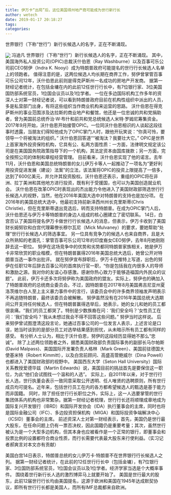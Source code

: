 ```yaml
---
title: 伊万卡“出局”后，这位美国得州地产商可能成为世行新行长
author: wetech
date: 2019-01-17 20:18:27
tags: 
categories: 
---
```

世界银行（下称“世行”）新行长候选人的名字，正在不断涌现。
<!-- more -->
<img align="center" border="0" src="https://imgcdn.yicai.com/uppics/images/2019/01/e64a8a6267021f3a63ea4e29a53515c3.jpg" />
冯迪凡
世界银行（下称“世行”）新行长候选人的名字，正在不断涌现。
其中，美国海外私人投资公司(OPIC)总裁沃什伯恩（Ray Washburne）以及百事可乐公司前CEO努伊（Indra K. Nooyi）成为特朗普政府可能提名的世行行长候选人名单上的领跑者。
值得注意的是，这两位候选人均长期在商界工作，努伊曾掌管百事可乐公司12年，沃什伯恩此前则是得克萨斯州一名成功的房地产开发商。
据第一财经记者统计，在包括金墉在内的此前12任世行行长中，有7位银行家、3位美国国防部系统官员，1位国会议员以及1位学者。
一位在多边国际机构工作多年的资深人士对第一财经记者说，可以看到特朗普政府目前在机构性组织中派出的人员，多是私营部门出身，有将这些组织当作商业机构来运营的思路。
沃什伯恩在得克萨斯州的事业范围涉及达拉斯的商业地产和餐馆，他还是一位忠诚的共和党捐助者，曾为美国前总统乔治·W·布什和前共和党总统候选人米特·罗姆尼筹集资金。
2017年9月开始，沃什伯恩开始接管OPIC。一位同沃什伯恩相识的人谈起这段往事时透露，当朋友们得知他成为了OPIC掌门人时，跟他开玩笑说：“你真可怜，要领导一个将被淘汰的组织。” 沃什伯恩回答道““被淘汰？我要壮大它。”
OPIC是世界上首家海外投资保险机构，它具有公、私两方面性质：一方面，法律明文规定该公司是在美国国务院政策指导下的一个机构，其法定资本由国库拨款；另一方面，完全按照公司的体制和章程经营管理。
目前看来，沃什伯恩实现了他的诺言。去年11月，沃什伯恩和美国总统特朗普的女儿伊万卡等人一起推动了一项名为“更好利用投资促进发展（建设）法案”的立法，该法案将OPIC的投资上限提高了一倍多，达到了600亿美元，并允许其投资股权。沃什伯恩还表示，重组的OPIC将在非洲、拉丁美洲和其他地方进行投资，既有利于受援国，也可以为美国创造就业机会。
沃什伯恩在改革OPIC时表现出的杰出能力令他进入了美国财政部筛选世行行长候选人的视野，当然，他在2016年美国大选中对特朗普的支持也是加分项。
在2016年的美国总统大选中，他最初支持前新泽西州州长克里斯蒂(Chris Christie)，但在克里斯蒂退出竞选后，转而支持特朗普。在成为OPIC掌门人后，沃什伯恩还与伊万卡等特朗普的身边人组成的核心圈建立了密切联系。
14日，白宫否认了美国将提名伊万卡做世行行长候选人的消息，但表示，伊万卡收到了美国财长姆努钦和白宫代理幕僚长穆尔瓦尼（Mick Mulvaney）的要求，要她帮助“处理”世行行长候选人的筛选事宜。
另一位具有竞争力的候选人也来自商界，且是大众所熟知的老面孔：掌管百事可乐公司12年的印度裔女CEO努伊，去年8月她刚刚辞去这一职位。
努伊在这场竞争中的优势和劣势都同特朗普家族相关，她是伊万卡非常欣赏的职业楷模，但在特朗普赢得2016年美国总统大选后，她曾公开对特朗普当选一事作出批评。
就在努伊宣布辞职后，伊万卡在推特上写道，出色的努伊在任职12年后辞去百事公司的首席执行官一职，“你是包括我在内很多人的导师和激励之源。我对你的友谊心存感激。感谢你热心致力于能够造福国内外民众的议题”。
此前，伊万卡还多次将努伊称为美国政府的盟友。实际上，努伊也的确加入了特朗普政府的总统商业委员会。不过，因特朗普在2017年8月美国弗吉尼亚州夏洛茨维尔白人至上主义暴力事件中的言行，该委员会中的许多商界领袖发声明表示不再追随特朗普，最终该委员会被解散。
努伊虽然没有在2016年美国总统大选期间公开支持任何候选人，但在特朗普赢得选举后，她表示，她的女儿和她的员工都很哀痛。“我们的员工都哭了。特别是少数族裔在问：‘我们安全吗？’女性员工在问：‘我们安全吗？’我从未想过我会不得不回答这些问题。” 努伊当时这样说。
后来努伊曾试图澄清这段言论，她通过百事公司的一位发言人表示，上述言论是口误，她当时谈到的是部分员工对选举结果感到担忧，从未暗示所有员工都有同样的感受。
有分析人士认为，相比于沃什伯恩，努伊的这段经历显得她不那么“忠诚”。
除了上述两位领跑者之外，据悉美国财政部负责国际事务的副部长马尔帕斯(David Malpass)、美国国际开发署负责人格林（Mark Green）、美国前驻德国大使基米特（Robert Kimmitt），以及白宫前顾问、高盛高管鲍威尔（Dina Powell）也都进入了美国财政部的视野中。
美国西东大学（Seton Hall University）国际关系教授爱德华兹（Martin Edwards）说，美国目前的挑战首先是要保住这一职位，为此“他们会试图找一个温和的人选”。
实际上，自2011年以来，对于世行行长人选，世行执董会表示一致同意采取公开透明、任人唯贤的选聘原则，所有世行成员均可提名。近年来，包括世行员工在内的各方都希望候选人的甄选是基于能力而非国籍。
同时，除了担任世行行长职位之外，实际上，这一人选要掌管的世行集团体系内机构也非常繁杂。据第一财经记者梳理，世行行长还将顺理成章地成为国际复兴开发银行（IBRD）和国际开发协会（IDA）执行董事会的主席，同时也将是国际金融公司（IFC）、多边投资担保机构（MIGA）和国际投资争端解决中心（ICSID）董事会的主席。
前述资深人士对第一财经表示，首先，美国仍是世行最大股东，在任命问题上仍有一票否决权，因此国籍仍是重要考量；其次，虽然世行被认为是一个大型多边机构，但其本身也应被看作是一个正常的银行，即董事会和投票比例的设置都符合商业性质，而行长需要代表最大股东来行使利益。（实习记者郝爽言对本文亦有贡献）
 
 
美国白宫14日表示，特朗普总统的女儿伊万卡·特朗普不在世界银行行长候选人之列。
据第一财经记者统计，在此前的12任世行行长中（包括金墉），有7位银行家、3位国防部系统官员，1位国会议员以及1位学者。经济学家当选是个大概率事件。
围绕着世行新行长人选的激烈博弈马上就要开始了。
美国是世行最大的股东，此前12届世行行长均由美国提名，这源于欧洲和美国在1945年达成默契协议，即所有世行行长都是美国人，而所有IMF总裁都来自欧洲。
